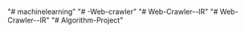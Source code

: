 "# machinelearning" 
"# -Web-crawler" 
"# Web-Crawler--IR" 
"# Web-Crawler--IR" 
"# Algorithm-Project" 
